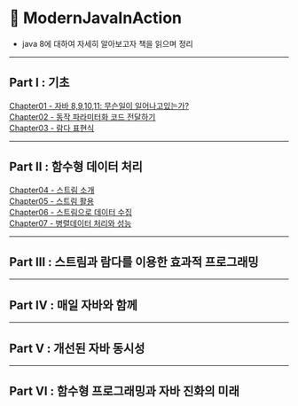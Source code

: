 # 📖 ModernJavaInAction 
* java 8에 대하여 자세히 알아보고자 책을 읽으며 정리
---
## Part Ⅰ : 기초
<a href = "https://github.com/day0ung/TIL-ModernJavaInAction/blob/main/contents/Chapter01%20-%20%EC%9E%90%EB%B0%94%208%2C9%2C10%2C11:%20%EB%AC%B4%EC%8A%A8%EC%9D%BC%EC%9D%B4%20%EC%9D%BC%EC%96%B4%EB%82%98%EA%B3%A0%EC%9E%88%EB%8A%94%EA%B0%80%3F.md"> Chapter01 - 자바 8,9,10,11: 무슨일이 일어나고있는가? 
</a>
</br>
<a href = "https://github.com/day0ung/TIL-ModernJavaInAction/blob/main/contents/Chapter02%20-%20%EB%8F%99%EC%9E%91%20%ED%8C%8C%EB%9D%BC%EB%AF%B8%ED%84%B0%ED%99%94%20%EC%BD%94%EB%93%9C%EC%A0%84%EB%8B%AC%ED%95%98%EA%B8%B0.md"> 
Chapter02 - 동작 파라미터화 코드 전달하기 
</a> 
</br>
<a href = "https://github.com/day0ung/ModernJavaInAction/blob/main/contents/Chapter03%20-%20%EB%9E%8C%EB%8B%A4%ED%91%9C%ED%98%84%EC%8B%9D.md"> 
Chapter03 - 람다 표현식 
</a>

---
## Part Ⅱ : 함수형 데이터 처리
<a href = "https://github.com/day0ung/ModernJavaInAction/blob/main/contents/Chapter04%20-%20%EC%8A%A4%ED%8A%B8%EB%A6%BC%20%EC%86%8C%EA%B0%9C.md"> 
Chapter04 - 스트림 소개
</a>
</br>
<a href = "https://github.com/day0ung/ModernJavaInAction/blob/main/contents/Chapter05%20-%20%EC%8A%A4%ED%8A%B8%EB%A6%BC%20%ED%99%9C%EC%9A%A9.md"> 
Chapter05 - 스트림 활용
</a>
</br>
<a href = "https://github.com/day0ung/ModernJavaInAction/blob/main/contents/Chapter06%20-%20%EC%8A%A4%ED%8A%B8%EB%A6%BC%EC%9C%BC%EB%A1%9C%20%EB%8D%B0%EC%9D%B4%ED%84%B0%20%EC%88%98%EC%A7%91.md">
Chapter06 - 스트림으로 데이터 수집
</a>
</br>
<a href = "https://github.com/day0ung/ModernJavaInAction/blob/main/contents/Chapter07%20-%20%EB%B3%91%EB%A0%AC%20%EB%8D%B0%EC%9D%B4%ED%84%B0%20%EC%B2%98%EB%A6%AC%EC%99%80%20%EC%84%B1%EB%8A%A5.md">
Chapter07 - 병렬데이터 처리와 성능
</a>

---
## Part Ⅲ : 스트림과 람다를 이용한 효과적 프로그래밍
---
## Part Ⅳ : 매일 자바와 함께
---
## Part Ⅴ : 개선된 자바 동시성
---
## Part Ⅵ : 함수형 프로그래밍과 자바 진화의 미래

